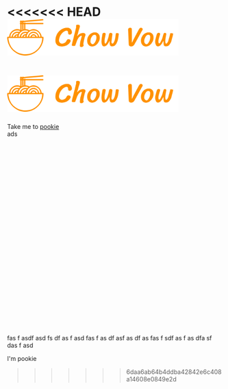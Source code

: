 <<<<<<< HEAD
<img src='src/readme/ChowVow_writing.svg' width='400'>
=======
# <img src='src/readme/ChowVow_writing.svg' width='400'>




Take me to [pookie](#pookie)
<br>
ads
<br><br><br>
<br><br><br><br><br><br><br><br><br><br><br><br><br><br><br><br><br><br><br><br><br><br><br><br><br>
fas
f
asdf
asd
fs
df
as
f
asd
fas
f
as
df
asf
as
df
as
fas
f
sdf
as
f
as
dfa
sf
das
f
asd

<a name="pookie">I'm pookie</a>
>>>>>>> 6daa6ab64b4ddba42842e6c408a14608e0849e2d
